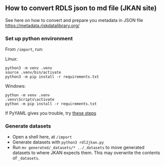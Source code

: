 ## How to convert RDLS json to md file (JKAN site)

See here on how to convert and prepare you metadata in JSON file https://metadata.riskdatalibrary.org/

### Set up python environment

From `/import`, run:

Linux:

```
python3 -m venv .venv
source .venv/bin/activate
python3 -m pip install -r requirements.txt
```

Windows:
```
python -m venv .venv
.venv\Scripts\activate
python -m pip install -r requirements.txt
```

If PyYAML gives you trouble, try [these steps](https://github.com/yaml/pyyaml/issues/736#issuecomment-1653209769)

### Generate datasets

- Open a shell here, at `/import`
- Generate datasets with `python3 rdl2jkan.py`
- Run `mv generated/_datasets/* ../_datasets` to move generated datasets to where JKAN expects them. This may overwrite the contents of `_datasets`.
